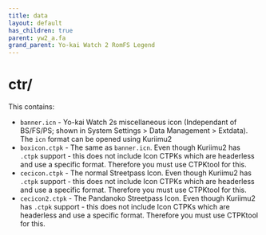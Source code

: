```yaml
---
title: data
layout: default
has_children: true
parent: yw2_a.fa
grand_parent: Yo-kai Watch 2 RomFS Legend
---
```

# ctr/
This contains:
* `banner.icn` - Yo-kai Watch 2s miscellaneous icon (Independant of BS/FS/PS; shown in System Settings > Data Management > Extdata). The `icn` format can be opened using Kuriimu2
* `boxicon.ctpk` - The same as `banner.icn`. Even though Kuriimu2 has `.ctpk` support - this does not include Icon CTPKs which are headerless and use a specific format. Therefore you must use CTPKtool for this.
* `cecicon.ctpk` - The normal Streetpass Icon. Even though Kuriimu2 has `.ctpk` support - this does not include Icon CTPKs which are headerless and use a specific format. Therefore you must use CTPKtool for this.
* `cecicon2.ctpk` - The Pandanoko Streetpass Icon. Even though Kuriimu2 has `.ctpk` support - this does not include Icon CTPKs which are headerless and use a specific format. Therefore you must use CTPKtool for this.
